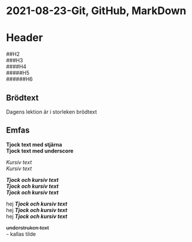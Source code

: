 # 2021-08-23-Git, GitHub, MarkDown

# Header
##H2  
###H3  
####H4  
#####H5  
######H6  

## Brödtext

Dagens lektion är i storleken brödtext

## Emfas

**Tjock text med stjärna**  
__Tjock text med underscore__

*Kursiv text*  
_Kursiv text_

_**Tjock och kursiv text**_  
__*Tjock och kursiv text*__  
*__Tjock och kursiv text__*

hej _**Tjock och kursiv text**_  
hej __*Tjock och kursiv text*__  
hej *__Tjock och kursiv text__*

~~understruken text~~  
`~`  kallas tilde  